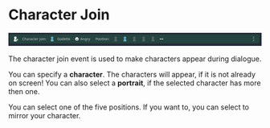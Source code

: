 # Character Join

![Event](./Images/Event_Character_Join.PNG)

The character join event is used to make characters appear during dialogue. 

You can specify a **character**. The characters will appear, if it is not already on screen!
You can also select a **portrait**, if the selected character has more then one.

You can select one of the five positions. If you want to, you can select to mirror your character.